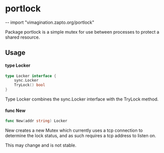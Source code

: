 # portlock
--
    import "vimagination.zapto.org/portlock"

Package portlock is a simple mutex for use between processes to protect a shared
resource.

## Usage

#### type Locker

```go
type Locker interface {
	sync.Locker
	TryLock() bool
}
```

Type Locker combines the sync.Locker interface with the TryLock method.

#### func  New

```go
func New(addr string) Locker
```
New creates a new Mutex which currently uses a tcp connection to determine the
lock status, and as such requires a tcp address to listen on.

This may change and is not stable.
